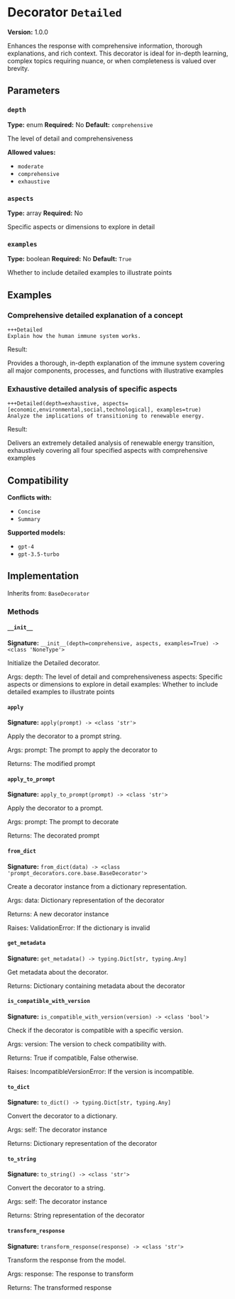 # Decorator `Detailed`

**Version:** 1.0.0

Enhances the response with comprehensive information, thorough explanations, and rich context. This decorator is ideal for in-depth learning, complex topics requiring nuance, or when completeness is valued over brevity.

## Parameters

### `depth`

**Type:** enum
**Required:** No
**Default:** `comprehensive`

The level of detail and comprehensiveness

**Allowed values:**

- `moderate`
- `comprehensive`
- `exhaustive`

### `aspects`

**Type:** array
**Required:** No

Specific aspects or dimensions to explore in detail

### `examples`

**Type:** boolean
**Required:** No
**Default:** `True`

Whether to include detailed examples to illustrate points

## Examples

### Comprehensive detailed explanation of a concept

```
+++Detailed
Explain how the human immune system works.
```

Result:

Provides a thorough, in-depth explanation of the immune system covering all major components, processes, and functions with illustrative examples

### Exhaustive detailed analysis of specific aspects

```
+++Detailed(depth=exhaustive, aspects=[economic,environmental,social,technological], examples=true)
Analyze the implications of transitioning to renewable energy.
```

Result:

Delivers an extremely detailed analysis of renewable energy transition, exhaustively covering all four specified aspects with comprehensive examples

## Compatibility

**Conflicts with:**

- `Concise`
- `Summary`

**Supported models:**

- `gpt-4`
- `gpt-3.5-turbo`

## Implementation

Inherits from: `BaseDecorator`

### Methods

#### `__init__`

**Signature:** `__init__(depth=comprehensive, aspects, examples=True) -> <class 'NoneType'>`

Initialize the Detailed decorator.

Args:
    depth: The level of detail and comprehensiveness
    aspects: Specific aspects or dimensions to explore in detail
    examples: Whether to include detailed examples to illustrate points

#### `apply`

**Signature:** `apply(prompt) -> <class 'str'>`

Apply the decorator to a prompt string.

Args:
    prompt: The prompt to apply the decorator to


Returns:
    The modified prompt

#### `apply_to_prompt`

**Signature:** `apply_to_prompt(prompt) -> <class 'str'>`

Apply the decorator to a prompt.

Args:
    prompt: The prompt to decorate

Returns:
    The decorated prompt

#### `from_dict`

**Signature:** `from_dict(data) -> <class 'prompt_decorators.core.base.BaseDecorator'>`

Create a decorator instance from a dictionary representation.

Args:
    data: Dictionary representation of the decorator

Returns:
    A new decorator instance

Raises:
    ValidationError: If the dictionary is invalid

#### `get_metadata`

**Signature:** `get_metadata() -> typing.Dict[str, typing.Any]`

Get metadata about the decorator.

Returns:
    Dictionary containing metadata about the decorator

#### `is_compatible_with_version`

**Signature:** `is_compatible_with_version(version) -> <class 'bool'>`

Check if the decorator is compatible with a specific version.

Args:
    version: The version to check compatibility with.


Returns:
    True if compatible, False otherwise.


Raises:
    IncompatibleVersionError: If the version is incompatible.

#### `to_dict`

**Signature:** `to_dict() -> typing.Dict[str, typing.Any]`

Convert the decorator to a dictionary.

Args:
    self: The decorator instance

Returns:
    Dictionary representation of the decorator

#### `to_string`

**Signature:** `to_string() -> <class 'str'>`

Convert the decorator to a string.

Args:
    self: The decorator instance

Returns:
    String representation of the decorator

#### `transform_response`

**Signature:** `transform_response(response) -> <class 'str'>`

Transform the response from the model.

Args:
    response: The response to transform

Returns:
    The transformed response
